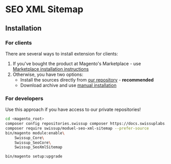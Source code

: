 # SEO XML Sitemap

## Installation

### For clients

There are several ways to install extension for clients:

 1. If you've bought the product at Magento's Marketplace - use
    [Marketplace installation instructions](https://docs.magento.com/marketplace/user_guide/buyers/install-extension.html)
 2. Otherwise, you have two options:
    - Install the sources directly from [our repository](https://docs.swissuplabs.com/m2/extensions/seo-suite/installation/composer/) - **recommended**
    - Download archive and use [manual installation](https://docs.swissuplabs.com/m2/extensions/seo-suite/installation/manual/)

### For developers

Use this approach if you have access to our private repositories!

```bash
cd <magento_root>
composer config repositories.swissup composer https://docs.swissuplabs.com/packages/
composer require swissup/moduel-seo-xml-sitemap --prefer-source
bin/magento module:enable\
    Swissup_Core\
    Swissup_SeoCore\
    Swissup_SeoXmlSitemap

bin/magento setup:upgrade
```
